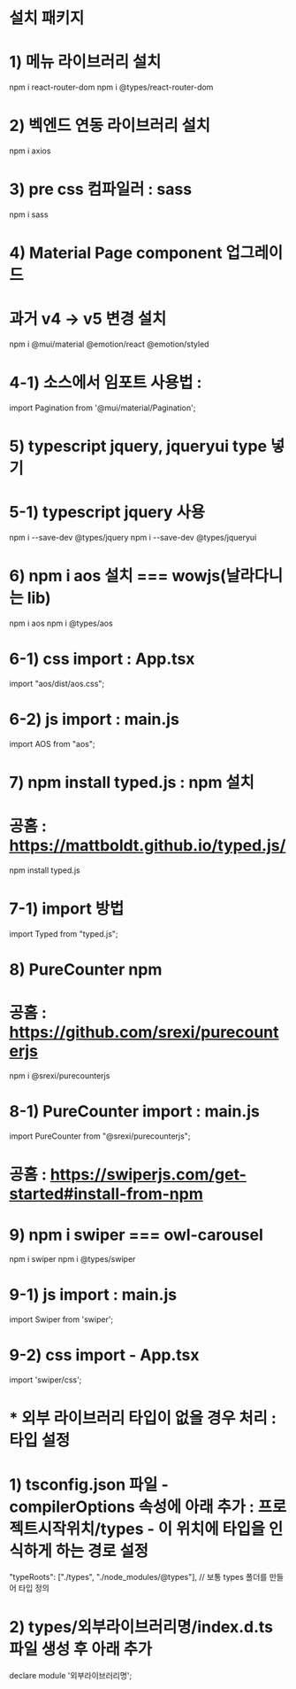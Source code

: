 # 설치 패키지 
# 1) 메뉴 라이브러리 설치
npm i react-router-dom
npm i @types/react-router-dom

# 2) 벡엔드 연동 라이브러리 설치
npm i axios

# 3) pre css 컴파일러 : sass
npm i sass

# 4) Material Page component 업그레이드 
# 과거 v4 -> v5 변경 설치
npm i @mui/material @emotion/react @emotion/styled

# 4-1) 소스에서 임포트 사용법 : <Pagination />
import Pagination from '@mui/material/Pagination';

# 5) typescript jquery, jqueryui type 넣기
# 5-1) typescript jquery 사용
npm i --save-dev @types/jquery
npm i --save-dev @types/jqueryui


# 6) npm i aos 설치 === wowjs(날라다니는 lib)
npm i aos
npm i @types/aos

# 6-1) css import : App.tsx
import "aos/dist/aos.css";

# 6-2) js import : main.js
import AOS from "aos";

# 7) npm install typed.js  : npm 설치
# 공홈 : https://mattboldt.github.io/typed.js/ 
npm install typed.js 

# 7-1) import 방법
import Typed from "typed.js";

# 8) PureCounter npm
# 공홈 : https://github.com/srexi/purecounterjs
npm i @srexi/purecounterjs

# 8-1) PureCounter import : main.js
import PureCounter from "@srexi/purecounterjs";

# 공홈 : https://swiperjs.com/get-started#install-from-npm
# 9) npm i swiper === owl-carousel
npm i swiper
npm i @types/swiper

# 9-1) js import : main.js
import Swiper from 'swiper';

# 9-2) css import - App.tsx
import 'swiper/css';


# * 외부 라이브러리 타입이 없을 경우 처리 : 타입 설정
# 1) tsconfig.json 파일 - compilerOptions 속성에 아래 추가 : 프로젝트시작위치/types - 이 위치에 타입을 인식하게 하는 경로 설정
"typeRoots": ["./types", "./node_modules/@types"], // 보통 types 폴더를 만들어 타입 정의
# 2) types/외부라이브러리명/index.d.ts 파일 생성 후 아래 추가
declare module '외부라이브러리명';